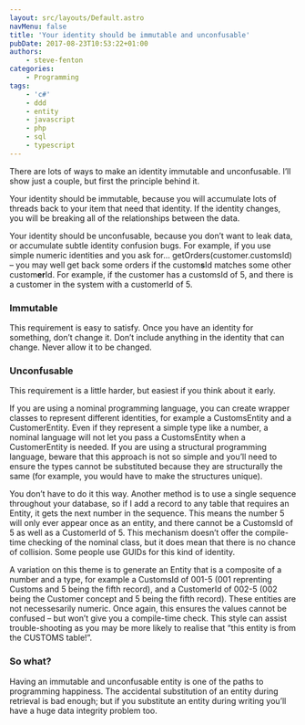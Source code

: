 ```yaml
---
layout: src/layouts/Default.astro
navMenu: false
title: 'Your identity should be immutable and unconfusable'
pubDate: 2017-08-23T10:53:22+01:00
authors:
    - steve-fenton
categories:
    - Programming
tags:
    - 'c#'
    - ddd
    - entity
    - javascript
    - php
    - sql
    - typescript
---
```


There are lots of ways to make an identity immutable and unconfusable. I’ll show just a couple, but first the principle behind it.

Your identity should be immutable, because you will accumulate lots of threads back to your item that need that identity. If the identity changes, you will be breaking all of the relationships between the data.

Your identity should be unconfusable, because you don’t want to leak data, or accumulate subtle identity confusion bugs. For example, if you use simple numeric identities and you ask for… getOrders(customer.customsId) – you may well get back some orders if the custom**s**Id matches some other custom**er**Id. For example, if the customer has a customsId of 5, and there is a customer in the system with a customerId of 5.

### Immutable

This requirement is easy to satisfy. Once you have an identity for something, don’t change it. Don’t include anything in the identity that can change. Never allow it to be changed.

### Unconfusable

This requirement is a little harder, but easiest if you think about it early.

If you are using a nominal programming language, you can create wrapper classes to represent different identities, for example a CustomsEntity and a CustomerEntity. Even if they represent a simple type like a number, a nominal language will not let you pass a CustomsEntity when a CustomerEntity is needed. If you are using a structural programming language, beware that this approach is not so simple and you’ll need to ensure the types cannot be substituted because they are structurally the same (for example, you would have to make the structures unique).

You don’t have to do it this way. Another method is to use a single sequence throughout your database, so if I add a record to any table that requires an Entity, it gets the next number in the sequence. This means the number 5 will only ever appear once as an entity, and there cannot be a CustomsId of 5 as well as a CustomerId of 5. This mechanism doesn’t offer the compile-time checking of the nominal class, but it does mean that there is no chance of collision. Some people use GUIDs for this kind of identity.

A variation on this theme is to generate an Entity that is a composite of a number and a type, for example a CustomsId of 001-5 (001 reprenting Customs and 5 being the fifth record), and a CustomerId of 002-5 (002 being the Customer concept and 5 being the fifth record). These entities are not necessesarily numeric. Once again, this ensures the values cannot be confused – but won’t give you a compile-time check. This style can assist trouble-shooting as you may be more likely to realise that “this entity is from the CUSTOMS table!”.

### So what?

Having an immutable and unconfusable entity is one of the paths to programming happiness. The accidental substitution of an entity during retrieval is bad enough; but if you substitute an entity during writing you’ll have a huge data integrity problem too.
